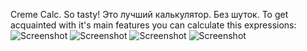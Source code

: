 ﻿Creme Calc. So tasty! 
Это лучший калькулятор. Без шуток. 
To get acquainted with it's main features you can calculate this expressions:
![Screenshot](https://imgur.com/jL6Fo63)
![Screenshot](https://imgur.com/LvM2WxV)
![Screenshot](https://imgur.com/6MCpLYr)
![Screenshot](https://imgur.com/kGP1ZxW)

